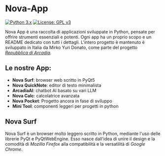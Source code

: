 # Nova-App 
[![Python 3.x](https://img.shields.io/badge/Python-3.x-blue.svg)](https://python.org)
[![License: GPL v3](https://img.shields.io/badge/License-GPLv3-blue.svg)](https://www.gnu.org/licenses/gpl-3.0)

Nova App è una raccolta di applicazioni sviluppate in Python, pensate per offrire strumenti essenziali e potenti. Ogni app ha un proprio scopo e un README dedicato con tutti i dettagli.
L'intero progetto è mantenuto è sviluppato in Italia da Mirko Yuri Donato, come parte del progetto  [*Repubblica di Arcadia*](https://repubblicadiarcadia.it/).


## Le nostre App:
- **Nova Surf**: browser web scritto in PyQt5
- **Nova QuickNote**: editor di testo minimalista
- **ArcadiaAI**: chatbot AI basato su vari LLM
- **Nova Calc**: calcolatrice avanzata
- **Nova Pocket**: Progetto ancora in fase di sviluppo 
- **Mini Tool**: componenti leggeri per progetti in python

## Nova Surf
Nova Surf è un browser molto leggero scritto in Python, mediante l'uso delle librerie PyQt e PyQtWebEngine.
Esso nasce dall'idea di unire il design e la comodità di *Mozilla Firefox* alla compatibilità e la versatilità di *Google Chrome*.
